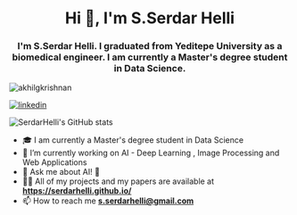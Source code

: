 
<h1 align="center">Hi 👋, I'm S.Serdar Helli</h1>
<h3 align="center">I'm S.Serdar Helli. I graduated from Yeditepe University as a biomedical engineer. I am currently a Master's degree student in Data Science.
</h3>
<p align="left"> <img src="https://komarev.com/ghpvc/?username=SerdarHelli" alt="akhilgkrishnan" /> </p>

[![linkedin](https://img.shields.io/badge/linkedin-%230077B5.svg)](https://www.linkedin.com/in/selahattin-serdar-helli-85bb201a3/)



![SerdarHelli's GitHub stats](https://github-readme-stats.vercel.app/api?username=SerdarHelli&hide=contribs,prs)


- 🎓 I am currently a Master's degree student in Data Science 
- 🔭 I’m currently working on AI - Deep Learning , Image Processing   and Web Applications 
- 💬 Ask me about AI! 🐍
- 👨‍💻 All of my projects and my papers are available at **https://serdarhelli.github.io/**
- 📫 How to reach me **s.serdarhelli@gmail.com**



